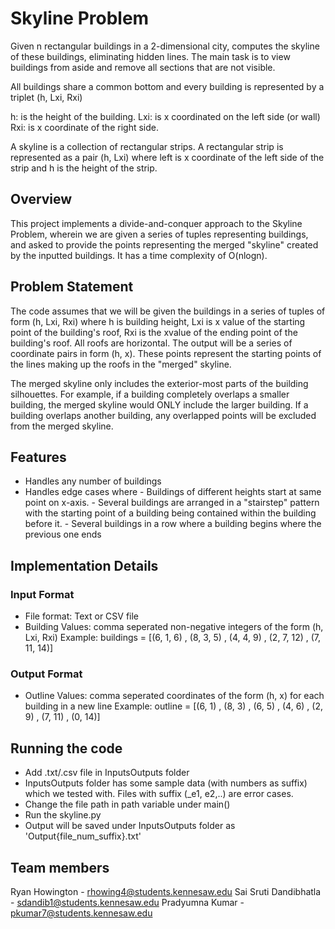 # Skyline Problem
Given n rectangular buildings in a 2-dimensional city, computes the skyline of these buildings, eliminating hidden lines. The main task is to view buildings from aside and remove all sections that are not visible. 

All buildings share a common bottom and every building is represented by a triplet (h, Lxi, Rxi) 

h: is the height of the building.
Lxi: is x coordinated on the left side (or wall)
Rxi: is x coordinate of the right side.

A skyline is a collection of rectangular strips. A rectangular strip is represented as a pair (h, Lxi) where left is x coordinate of the left side of the strip and h is the height of the strip.

## Overview
This project implements a divide-and-conquer approach to the Skyline Problem, wherein we are given a series of tuples representing buildings, and asked to provide the points representing the merged "skyline" created by the inputted buildings. It has a time complexity of O(nlogn).

## Problem Statement
The code assumes that we will be given the buildings in a series of tuples of form (h, Lxi, Rxi) where h is building height, Lxi is x value of the starting point of the building's roof, Rxi is the xvalue of the ending point of the building's roof.
All roofs are horizontal. 
The output will be a series of coordinate pairs in form (h, x). These points represent the starting points of the lines making up the roofs in the "merged" skyline.

The merged skyline only includes the exterior-most parts of the building silhouettes. For example, if a building completely overlaps a smaller building, the merged skyline would ONLY include the larger building. If a building overlaps another building, any overlapped points will be excluded from the merged skyline.

## Features
- Handles any number of buildings
- Handles edge cases where
      - Buildings of different heights start at same point on x-axis.
      - Several buildings are arranged in a "stairstep" pattern with the starting point of a building being contained within the building before it.
      - Several buildings in a row where a building begins where the previous one ends


## Implementation Details

### Input Format
- File format: Text or CSV file 
- Building Values: comma seperated non-negative integers of the form (h, Lxi, Rxi)
Example: buildings = [(6, 1, 6) , (8, 3, 5) , (4, 4, 9) , (2, 7, 12) , (7, 11, 14)]
### Output Format
- Outline Values: comma seperated coordinates of the form (h, x) for each building in a new line
Example: outline = [(6, 1) , (8, 3) , (6, 5) , (4, 6) , (2, 9) , (7, 11) , (0, 14)]

## Running the code
- Add .txt/.csv file in InputsOutputs folder
- InputsOutputs folder has some sample data (with numbers as suffix) which we tested with. Files with suffix (_e1, e2,..) are error cases.
- Change the file path in path variable under main()
- Run the skyline.py
- Output will be saved under InputsOutputs folder as 'Output{file_num_suffix}.txt'


## Team members
Ryan Howington - rhowing4@students.kennesaw.edu
Sai Sruti Dandibhatla - sdandib1@students.kennesaw.edu
Pradyumna Kumar - pkumar7@students.kennesaw.edu
